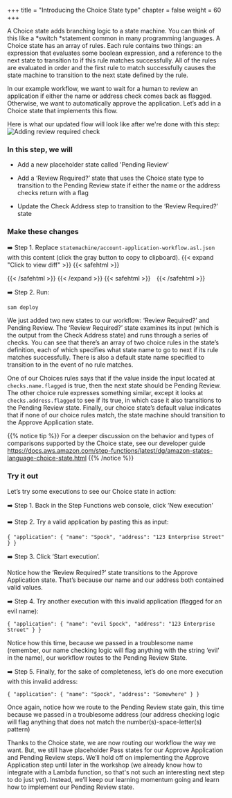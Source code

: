 +++
title = "Introducing the Choice State type"
chapter = false
weight = 60
+++

A Choice state adds branching logic to a state machine. You can think of this like a *switch *statement common in many programming languages. A Choice state has an array of rules.  Each rule contains two things: an expression that evaluates some boolean expression, and a reference to the next state to transition to if this rule matches successfully. All of the rules are evaluated in order and the first rule to match successfully causes the state machine to transition to the next state defined by the rule.

In our example workflow, we want to wait for a human to review an application if either the name or address check comes back as flagged. Otherwise, we want to automatically approve the application.  Let’s add in a Choice state that implements this flow.

Here is what our updated flow will look like after we're done with this step:
![Adding review required check](/images/workflow-add-review-required-sm.png)

### In this step, we will

* Add a new placeholder state called 'Pending Review'

* Add a ‘Review Required?’ state that uses the Choice state type to transition to the Pending Review state if either the name or the address checks return with a flag

* Update the Check Address step to transition to the ‘Review Required?’ state

### Make these changes

➡️ Step 1. Replace `statemachine/account-application-workflow.asl.json` with <span class="clipBtn clipboard" data-clipboard-target="#idcodevariantsstatemachine2datacheckingresultpaths__accountapplicationworkflowasljsoncodevariantsstatemachine3addreviewrequired__accountapplicationworkflowasljson">this content</span> (click the gray button to copy to clipboard). 
{{< expand "Click to view diff" >}} {{< safehtml >}}
<div id="diff-idcodevariantsstatemachine2datacheckingresultpaths__accountapplicationworkflowasljsoncodevariantsstatemachine3addreviewrequired__accountapplicationworkflowasljson"></div> <script type="text/template" data-diff-for="diff-idcodevariantsstatemachine2datacheckingresultpaths__accountapplicationworkflowasljsoncodevariantsstatemachine3addreviewrequired__accountapplicationworkflowasljson">diff --git a/code/variants/statemachine/2-data-checking-result-paths__account-application-workflow.asl.json b/code/variants/statemachine/3-add-review-required__account-application-workflow.asl.json
index b0f66af..ab6c4e4 100644
--- a/code/variants/statemachine/2-data-checking-result-paths__account-application-workflow.asl.json
+++ b/code/variants/statemachine/3-add-review-required__account-application-workflow.asl.json
@@ -23,7 +23,27 @@
                 },
                 "Resource": "${DataCheckingFunctionArn}",
                 "ResultPath": "$.checks.address",
-                "Next": "Approve Application"
+                "Next": "Review Required?"
+            },
+            "Review Required?": {
+                "Type": "Choice",
+                "Choices": [
+                    {
+                        "Variable": "$.checks.name.flagged",
+                        "BooleanEquals": true,
+                        "Next": "Pending Review"
+                    },
+                    {
+                        "Variable": "$.checks.address.flagged",
+                        "BooleanEquals": true,
+                        "Next": "Pending Review"
+                    }
+                ],
+                "Default": "Approve Application"
+            },
+            "Pending Review": {
+                "Type": "Pass",
+                "End": true
             },
             "Approve Application": {
                 "Type": "Pass",
</script>
{{< /safehtml >}} {{< /expand >}}
{{< safehtml >}}
<textarea id="idcodevariantsstatemachine2datacheckingresultpaths__accountapplicationworkflowasljsoncodevariantsstatemachine3addreviewrequired__accountapplicationworkflowasljson" style="position: relative; left: -1000px; width: 1px; height: 1px;">    {
        "StartAt": "Check Name",
        "States": {
            "Check Name": {
                "Type": "Task",
                "Parameters": {
                    "command": "CHECK_NAME",
                    "data": {
                        "name.$": "$.application.name"
                    }
                },
                "Resource": "${DataCheckingFunctionArn}",
                "ResultPath": "$.checks.name",
                "Next": "Check Address"
            },
            "Check Address": {
                "Type": "Task",
                "Parameters": {
                    "command": "CHECK_ADDRESS",
                    "data": {
                        "address.$": "$.application.address"
                    }
                },
                "Resource": "${DataCheckingFunctionArn}",
                "ResultPath": "$.checks.address",
                "Next": "Review Required?"
            },
            "Review Required?": {
                "Type": "Choice",
                "Choices": [
                    {
                        "Variable": "$.checks.name.flagged",
                        "BooleanEquals": true,
                        "Next": "Pending Review"
                    },
                    {
                        "Variable": "$.checks.address.flagged",
                        "BooleanEquals": true,
                        "Next": "Pending Review"
                    }
                ],
                "Default": "Approve Application"
            },
            "Pending Review": {
                "Type": "Pass",
                "End": true
            },
            "Approve Application": {
                "Type": "Pass",
                "End": true
            }
        }
    }
</textarea>
{{< /safehtml >}}

➡️ Step 2. Run:

```bash
sam deploy
```

We just added two new states to our workflow: ‘Review Required?’ and Pending Review.  The ‘Review Required?’ state examines its input (which is the output from the Check Address state) and runs through a series of checks. You can see that there’s an array of two choice rules in the state’s definition, each of which specifies what state name to go to next if its rule matches successfully. There is also a default state name specified to transition to in the event of no rule matches.  

One of our Choices rules says that if the value inside the input located at `checks.name.flagged` is true, then the next state should be Pending Review. The other choice rule expresses something similar, except it looks at `checks.address.flagged` to see if its true, in which case it also transitions to the Pending Review state. Finally, our choice state’s default value indicates that if none of our choice rules match, the state machine should transition to the Approve Application state.

{{% notice tip %}}
For a deeper discussion on the behavior and types of comparisons supported by the Choice state, see our developer guide https://docs.aws.amazon.com/step-functions/latest/dg/amazon-states-language-choice-state.html
{{% /notice %}}


### Try it out

Let’s try some executions to see our Choice state in action:

➡️ Step 1. Back in the Step Functions web console, click ‘New execution’

➡️ Step 2. Try a valid application by pasting this as input:

`{ "application": { "name": "Spock", "address": "123 Enterprise Street" } }`

➡️ Step 3. Click ‘Start execution’. 

Notice how the ‘Review Required?’ state transitions to the Approve Application state. That’s because our name and our address both contained valid values.  

➡️ Step 4. Try another execution with this invalid application (flagged for an evil name):

`{ "application": { "name": "evil Spock", "address": "123 Enterprise Street" } }`

Notice how this time, because we passed in a troublesome name (remember, our name checking logic will flag anything with the string ‘evil’ in the name), our workflow routes to the Pending Review State.

➡️ Step 5. Finally, for the sake of completeness, let’s do one more execution with this invalid address:

`{ "application": { "name": "Spock", "address": "Somewhere" } }`
   
Once again, notice how we route to the Pending Review state gain, this time because we passed in a troublesome address (our address checking logic will flag anything that does not match the number(s)-space-letter(s) pattern)


Thanks to the Choice state, we are now routing our workflow the way we want. But, we still have placeholder Pass states for our Approve Application and Pending Review steps. We’ll hold off on implementing the Approve Application step until later in the workshop (we already know how to integrate with a Lambda function, so that's not such an interesting next step to do just yet). Instead, we’ll keep our learning momentum going and learn how to implement our Pending Review state. 
